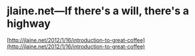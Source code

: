 <!--
id: 16454681264
link: http://tumblr.atmos.org/post/16454681264/jlaine-net-if-theres-a-will-theres-a-highway
slug: jlaine-net-if-theres-a-will-theres-a-highway
date: Tue Jan 24 2012 22:20:28 GMT-0800 (PST)
publish: 2012-01-024
tags: 
title: jlaine.net—If there's a will, there's a highway
-->


jlaine.net—If there's a will, there's a highway
===============================================

[http://jlaine.net/2012/1/16/introduction-to-great-coffee](http://jlaine.net/2012/1/16/introduction-to-great-coffee)

